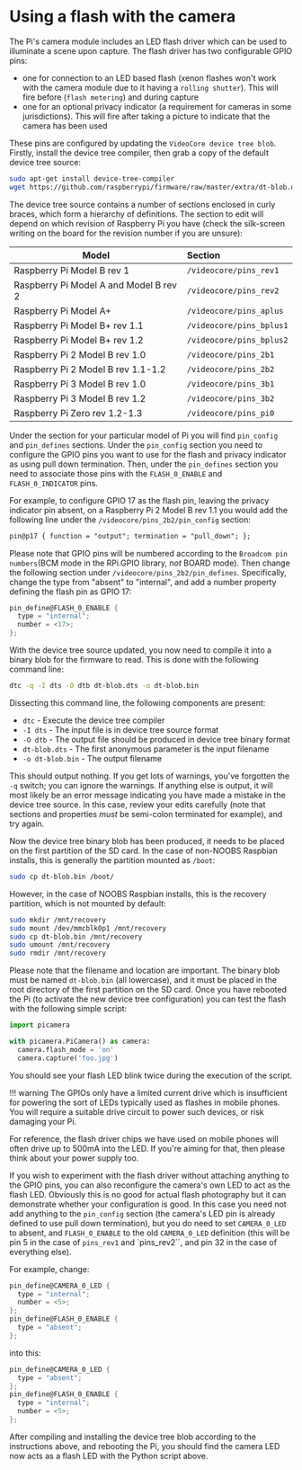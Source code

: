 # Using a flash with the camera

The Pi's camera module includes an LED flash driver which can be used to illuminate a scene upon capture. The flash driver has two configurable GPIO pins:

- one for connection to an LED based flash (xenon flashes won't work with the camera module due to it having a `rolling shutter`). This will fire before (`flash metering`) and during capture
- one for an optional privacy indicator (a requirement for cameras in some jurisdictions). This will fire after taking a picture to indicate that the
  camera has been used

These pins are configured by updating the `VideoCore device tree blob`. Firstly, install the device tree compiler, then grab a copy of the default
device tree source:

```sh
sudo apt-get install device-tree-compiler
wget https://github.com/raspberrypi/firmware/raw/master/extra/dt-blob.dts
```

The device tree source contains a number of sections enclosed in curly braces, which form a hierarchy of definitions. The section to edit will depend on which revision of Raspberry Pi you have (check the silk-screen writing on the board for the revision number if you are unsure):

| Model                                  | Section                  |
| -------------------------------------- | :----------------------- |
| Raspberry Pi Model B rev 1             | `/videocore/pins_rev1`   |
| Raspberry Pi Model A and Model B rev 2 | `/videocore/pins_rev2`   |
| Raspberry Pi Model A+                  | `/videocore/pins_aplus`  |
| Raspberry Pi Model B+ rev 1.1          | `/videocore/pins_bplus1` |
| Raspberry Pi Model B+ rev 1.2          | `/videocore/pins_bplus2` |
| Raspberry Pi 2 Model B rev 1.0         | `/videocore/pins_2b1`    |
| Raspberry Pi 2 Model B rev 1.1-1.2     | `/videocore/pins_2b2`    |
| Raspberry Pi 3 Model B rev 1.0         | `/videocore/pins_3b1`    |
| Raspberry Pi 3 Model B rev 1.2         | `/videocore/pins_3b2`    |
| Raspberry Pi Zero rev 1.2-1.3          | `/videocore/pins_pi0`    |

Under the section for your particular model of Pi you will find `pin_config` and `pin_defines` sections. Under the `pin_config` section you need to configure the GPIO pins you want to use for the flash and privacy indicator as using pull down termination. Then, under the `pin_defines` section you need to associate those pins with the `FLASH_0_ENABLE` and `FLASH_0_INDICATOR` pins.

For example, to configure GPIO 17 as the flash pin, leaving the privacy indicator pin absent, on a Raspberry Pi 2 Model B rev 1.1 you would add the following line under the `/videocore/pins_2b2/pin_config` section:

```txt
pin@p17 { function = "output"; termination = "pull_down"; };
```

Please note that GPIO pins will be numbered according to the `Broadcom pin numbers`(BCM mode in the RPi.GPIO library, _not_ BOARD mode). Then change the following section under `/videocore/pins_2b2/pin_defines`. Specifically, change the type from "absent" to "internal", and add a number property defining the flash pin as GPIO 17:

```c
pin_define@FLASH_0_ENABLE {
  type = "internal";
  number = <17>;
};
```

With the device tree source updated, you now need to compile it into a binary blob for the firmware to read. This is done with the following command line:

```sh
dtc -q -I dts -O dtb dt-blob.dts -o dt-blob.bin
```

Dissecting this command line, the following components are present:

- `dtc` - Execute the device tree compiler
- `-I dts` - The input file is in device tree source format
- `-O dtb` - The output file should be produced in device tree binary format
- `dt-blob.dts` - The first anonymous parameter is the input filename
- `-o dt-blob.bin` - The output filename

This should output nothing. If you get lots of warnings, you've forgotten the `-q` switch; you can ignore the warnings. If anything else is output, it will most likely be an error message indicating you have made a mistake in the device tree source. In this case, review your edits carefully (note that sections and properties _must_ be semi-colon terminated for example), and try again.

Now the device tree binary blob has been produced, it needs to be placed on the first partition of the SD card. In the case of non-NOOBS Raspbian installs, this is generally the partition mounted as `/boot`:

```sh
sudo cp dt-blob.bin /boot/
```

However, in the case of NOOBS Raspbian installs, this is the recovery partition, which is not mounted by default:

```sh
sudo mkdir /mnt/recovery
sudo mount /dev/mmcblk0p1 /mnt/recovery
sudo cp dt-blob.bin /mnt/recovery
sudo umount /mnt/recovery
sudo rmdir /mnt/recovery
```

Please note that the filename and location are important. The binary blob must be named `dt-blob.bin` (all lowercase), and it must be placed in the root
directory of the first partition on the SD card. Once you have rebooted the Pi (to activate the new device tree configuration) you can test the flash with the following simple script:

```python
import picamera

with picamera.PiCamera() as camera:
  camera.flash_mode = 'on'
  camera.capture('foo.jpg')
```

You should see your flash LED blink twice during the execution of the script.

!!! warning
The GPIOs only have a limited current drive which is insufficient for powering the sort of LEDs typically used as flashes in mobile phones. You will require a suitable drive circuit to power such devices, or risk damaging your Pi.

For reference, the flash driver chips we have used on mobile phones will often drive up to 500mA into the LED. If you're aiming for that, then please think about your power supply too.

If you wish to experiment with the flash driver without attaching anything to the GPIO pins, you can also reconfigure the camera's own LED to act as the flash LED. Obviously this is no good for actual flash photography but it can demonstrate whether your configuration is good. In this case you need not add anything to the `pin_config` section (the camera's LED pin is already defined to use pull down termination), but you do need to set `CAMERA_0_LED` to absent, and `FLASH_0_ENABLE` to the old `CAMERA_0_LED` definition (this will be pin 5 in the case of `pins_rev1` and `pins_rev2``, and pin 32 in the case of everything else).

For example, change:

```c
pin_define@CAMERA_0_LED {
  type = "internal";
  number = <5>;
};
pin_define@FLASH_0_ENABLE {
  type = "absent";
};
```

into this:

```c
pin_define@CAMERA_0_LED {
  type = "absent";
};
pin_define@FLASH_0_ENABLE {
  type = "internal";
  number = <5>;
};
```

After compiling and installing the device tree blob according to the instructions above, and rebooting the Pi, you should find the camera LED now
acts as a flash LED with the Python script above.
